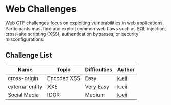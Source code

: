 # Web Challenges

Web CTF challenges focus on exploiting vulnerabilities in web applications. Participants must find and exploit common web flaws such as SQL injection, cross-site scripting (XSS), authentication bypasses, or security misconfigurations.

## Challenge List

| Name   | Topic           | Difficulties | Author |
|--------|-----------------|--------------|--------|
| cross-origin | Encoded XSS         | Easy | [k.eii](https://github.com/jonscafe) |
| external entity | XXE         | Very Easy | [k.eii](https://github.com/jonscafe) |
| Social Media | IDOR | Medium | [k.eii](https://github.com/jonscafe) |

